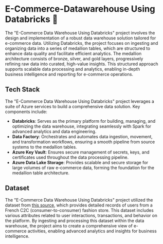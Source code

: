 # E-Commerce-Datawarehouse Using Databricks 🛒
The "E-Commerce Data Warehouse Using Databricks" project involves the design and implementation of a robust data warehouse solution tailored for e-commerce data. Utilizing Databricks, the project focuses on ingesting and organizing data into a series of medallion tables, which are structured to enhance data quality and facilitate efficient analytics. The medallion architecture consists of bronze, silver, and gold layers, progressively refining raw data into curated, high-value insights. This structured approach supports scalable data processing and analytics, enabling in-depth business intelligence and reporting for e-commerce operations.

## Tech Stack
The "E-Commerce Data Warehouse Using Databricks" project leverages a suite of Azure services to build a comprehensive data solution. Key components include:

- **Databricks**: Serves as the primary platform for building, managing, and optimizing the data warehouse, integrating seamlessly with Spark for advanced analytics and data engineering.
- **Data Factory**: Orchestrates and automates data ingestion, movement, and transformation workflows, ensuring a smooth pipeline from source systems to the medallion tables.
- **Azure Key Vault**: Ensures secure management of secrets, keys, and certificates used throughout the data processing pipeline.
- **Azure Data Lake Storage**: Provides scalable and secure storage for large volumes of raw e-commerce data, forming the foundation for the medallion table architecture.

## Dataset
The "E-Commerce Data Warehouse Using Databricks" project utilized the dataset from [this source](https://data.world/jfreex/e-commerce-users-of-a-french-c2c-fashion-store), which provides detailed records of users from a French C2C (consumer-to-consumer) fashion store. This dataset includes various attributes related to user interactions, transactions, and behavior on the platform. By ingesting and processing this dataset within the data warehouse, the project aims to create a comprehensive view of e-commerce activities, enabling advanced analytics and insights for business intelligence.

